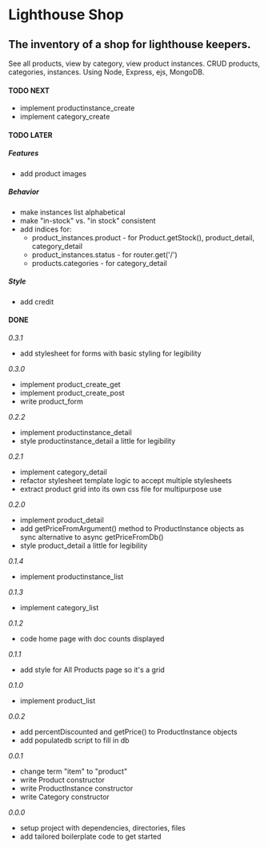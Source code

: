 # Lighthouse Shop

## The inventory of a shop for lighthouse keepers.

See all products, view by category, view product instances. CRUD products, categories, instances. Using Node, Express, ejs, MongoDB.

#### TODO NEXT

- implement productinstance_create
- implement category_create

#### TODO LATER

##### Features

- add product images

##### Behavior

- make instances list alphabetical
- make "in-stock" vs. "in stock" consistent
- add indices for:
  - product_instances.product - for Product.getStock(), product_detail, category_detail
  - product_instances.status - for router.get('/')
  - products.categories - for category_detail

##### Style

- add credit

#### DONE

_0.3.1_

- add stylesheet for forms with basic styling for legibility

_0.3.0_

- implement product_create_get
- implement product_create_post
- write product_form

_0.2.2_

- implement productinstance_detail
- style productinstance_detail a little for legibility

_0.2.1_

- implement category_detail
- refactor stylesheet template logic to accept multiple stylesheets
- extract product grid into its own css file for multipurpose use

_0.2.0_

- implement product_detail
- add getPriceFromArgument() method to ProductInstance objects as sync alternative to async getPriceFromDb()
- style product_detail a little for legibility

_0.1.4_

- implement productinstance_list

_0.1.3_

- implement category_list

_0.1.2_

- code home page with doc counts displayed

_0.1.1_

- add style for All Products page so it's a grid

_0.1.0_

- implement product_list

_0.0.2_

- add percentDiscounted and getPrice() to ProductInstance objects
- add populatedb script to fill in db

_0.0.1_

- change term "item" to "product"
- write Product constructor
- write ProductInstance constructor
- write Category constructor

_0.0.0_

- setup project with dependencies, directories, files
- add tailored boilerplate code to get started
